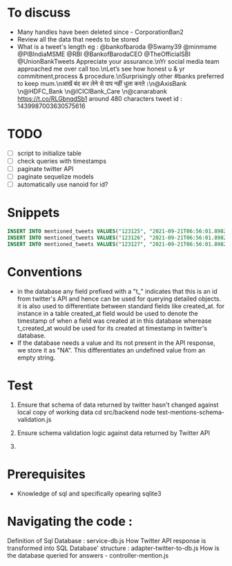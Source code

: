 # To discuss

- Many handles have been deleted since - CorporationBan2
- Review all the data that needs to be stored
- What is a tweet's length
  eg : @bankofbaroda @Swamy39 @minmsme @PIBIndiaMSME @RBI @BankofBarodaCEO @TheOfficialSBI @UnionBankTweets Appreciate your assurance.\nYr social media team approached me over call too.\nLet’s see how honest u &amp; yr commitment,process &amp; procedure.\nSurprisingly other #banks preferred to keep mum.\nआखें बंद कर लेने से पाप नहीं धुला करते।\n@AxisBank \n@HDFC_Bank \n@ICICIBank_Care \n@canarabank https://t.co/RLGbnqdSb1
  around 480 characters
  tweet id : 1439987003630575616

# TODO

- [ ] script to initialize table
- [ ] check queries with timestamps
- [ ] paginate twitter API
- [ ] paginate sequelize models
- [ ] automatically use nanoid for id?

# Snippets

```sql
INSERT INTO mentioned_tweets VALUES("123125", "2021-09-21T06:56:01.898Z", "2021-09-21T06:56:01.898Z", "123123220", "2021-09-21T06:56:01.898Z", "tweet text","1232", "123213");
INSERT INTO mentioned_tweets VALUES("123126", "2021-09-21T06:56:01.898Z", "2021-09-21T06:56:01.898Z", "123123221", "2021-09-21T06:56:01.898Z", "tweet text","1232", "123213");
INSERT INTO mentioned_tweets VALUES("123127", "2021-09-21T06:56:01.898Z", "2021-09-21T06:56:01.898Z", "123123222", "2021-09-21T06:56:01.898Z", "tweet text","1232", "123213");
```

# Conventions

- in the database any field prefixed with a "t\_" indicates that this is an id from
  twitter's API and hence can be used for querying detailed objects.
  it is also used to differentiate between standard fields like created_at. for instance
  in a table created_at field would be used to denote the timestamp of when a field
  was created at in this database wherease t_created_at would be used for its created at
  timestamp in twitter's database.
- If the database needs a value and its not present in the API response, we store it as "NA".
  This differentiates an undefined value from an empty string.

# Test

1. Ensure that schema of data returned by twitter hasn't changed against local copy of working data
   cd src/backend
   node test-mentions-schema-validation.js

2. Ensure schema validation logic against data returned by Twitter API

3.

# Prerequisites

- Knowledge of sql and specifically opearing sqlite3

# Navigating the code :

Definition of Sql Database : service-db.js
How Twitter API response is transformed into SQL Database' structure : adapter-twitter-to-db.js
How is the database queried for answers - controller-mention.js
